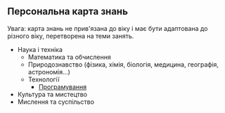 ## Персональна карта знань

Увага: карта знань не прив'язана до віку і має бути адаптована до
різного віку, перетворена на теми занять.

- Наука і техніка
  - Математика та обчислення
  - Природознавство (фізика, хімія, біологія, медицина, географія, астрономія...)
  - Технології
    - [Програмування](Programming-UA.md)
- Культура та мистецтво
- Мислення та суспільство
